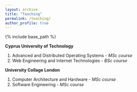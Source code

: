 ```yaml
---
layout: archive
title: "Teaching"
permalink: /teaching/
author_profile: true
---
```


{% include base_path %}

**Cyprus University of Technology**
1. Advanced and Distributed Operating Systems - *MSc course*
2. Web Engineering and Internet Technologies - *BSc course*

**University Collage London**
1. Computer Architecture and Hardware - *MSc course*
2. Software Engineering - *MSc course*
